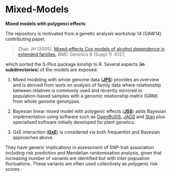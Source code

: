 # Mixed-Models

**Mixed models with polygenci effects**

The repository is motivated from a genetic analysis workshop 14 (GAW14) contributing paper, 

> Zhao JH (2005). [Mixed-effects Cox models of alcohol dependence in extended families](https://doi.org/10.1186/1471-2156-6-S1-S127), BMC Genetics 6 (Suppl 1) :S127, 

which ported the S-Plus package *kinship* to R. Several aspects (**in subdirectories**) of the models are exposed:

1. Mixed modeling with whole genome data (**[JPS](JPS)**) provides an overview and is derived from work on analysis of family data where relationship between relatives is commonly 
used and recently mirrored in population-based samples with a genomic relationship matrix (GRM) from whole genome genotypes.

2. Bayesian linear mixed model with polygenic effects (**[JSS](JSS)**) adds Bayesian implementation using software such as [OpenBUGS](http://openbugs.net/w/FrontPage), 
[JAGS](http://mcmc-jags.sourceforge.net/) and [Stan](http://mc-stan.org/) plus specialised software initially developed for plant genetics.

3. GxE interaction (**[GxE](GxE)**) is considered via both frequentist and Bayesian approaches above.

They have generic implications in assessment of SNP-trait association including risk prediction and Mendelian randomisation analysis, given that increasing number of variants are 
identified but with inter-popuation fluctuations. These variants are often used collectively as polygenic risk scores.
